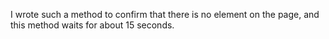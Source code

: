 I wrote such a method to confirm that there is no element on the page, and this method waits for about 15 seconds.
